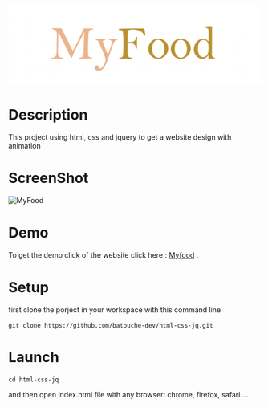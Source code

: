 

![MyFood](./resources/img/title-screenshot.png)

# Description
This project using html, css and jquery to get a website design with animation

# ScreenShot
![MyFood](./resources/img/screenshot.png)

# Demo
To get the demo click of the website click here : [Myfood](https://azedine-batouche.github.io/html-css-jq/) .

# Setup 
first clone the porject in your workspace with this command line

```
git clone https://github.com/batouche-dev/html-css-jq.git
```

# Launch
```
cd html-css-jq
```
and then open index.html file with any browser: chrome, firefox, safari ...

